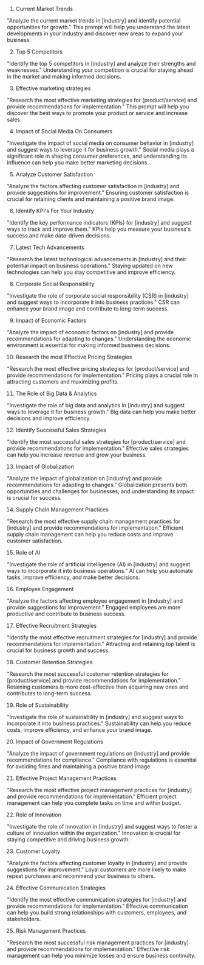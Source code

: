1. Current Market Trends

"Analyze the current market trends in [industry] and identify potential opportunities for growth." This prompt will help you understand the latest developments in your industry and discover new areas to expand your business.

2. Top 5 Competitors

"Identify the top 5 competitors in [industry] and analyze their strengths and weaknesses." Understanding your competition is crucial for staying ahead in the market and making informed decisions.

3. Effective marketing strategies

"Research the most effective marketing strategies for [product/service] and provide recommendations for implementation." This prompt will help you discover the best ways to promote your product or service and increase sales.

4. Impact of Social Media On Consumers

"Investigate the impact of social media on consumer behavior in [industry] and suggest ways to leverage it for business growth." Social media plays a significant role in shaping consumer preferences, and understanding its influence can help you make better marketing decisions.

5. Analyze Customer Satisfaction

"Analyze the factors affecting customer satisfaction in [industry] and provide suggestions for improvement." Ensuring customer satisfaction is crucial for retaining clients and maintaining a positive brand image.

6. Identify KPI's For Your Industry

"Identify the key performance indicators (KPIs) for [industry] and suggest ways to track and improve them." KPIs help you measure your business's success and make data-driven decisions.

7. Latest Tech Advancements

"Research the latest technological advancements in [industry] and their potential impact on business operations." Staying updated on new technologies can help you stay competitive and improve efficiency.

8. Corporate Social Responsibility

"Investigate the role of corporate social responsibility (CSR) in [industry] and suggest ways to incorporate it into business practices." CSR can enhance your brand image and contribute to long-term success.

9. Impact of Economic Factors

"Analyze the impact of economic factors on [industry] and provide recommendations for adapting to changes." Understanding the economic environment is essential for making informed business decisions.

10. Research the most Effective Pricing Strategies

"Research the most effective pricing strategies for [product/service] and provide recommendations for implementation." Pricing plays a crucial role in attracting customers and maximizing profits.

11. The Role of Big Data & Analytics

"Investigate the role of big data and analytics in [industry] and suggest ways to leverage it for business growth." Big data can help you make better decisions and improve efficiency.

12. Identify Successful Sales Strategies

"Identify the most successful sales strategies for [product/service] and provide recommendations for implementation." Effective sales strategies can help you increase revenue and grow your business.

13. Impact of Globalization

"Analyze the impact of globalization on [industry] and provide recommendations for adapting to changes." Globalization presents both opportunities and challenges for businesses, and understanding its impact is crucial for success.

14. Supply Chain Management Practices

"Research the most effective supply chain management practices for [industry] and provide recommendations for implementation." Efficient supply chain management can help you reduce costs and improve customer satisfaction.

15. Role of AI

"Investigate the role of artificial intelligence (AI) in [industry] and suggest ways to incorporate it into business operations." AI can help you automate tasks, improve efficiency, and make better decisions.

16. Employee Engagement

"Analyze the factors affecting employee engagement in [industry] and provide suggestions for improvement." Engaged employees are more productive and contribute to business success.

17. Effective Recruitment Strategies

"Identify the most effective recruitment strategies for [industry] and provide recommendations for implementation." Attracting and retaining top talent is crucial for business growth and success.

18. Customer Retention Strategies

"Research the most successful customer retention strategies for [product/service] and provide recommendations for implementation." Retaining customers is more cost-effective than acquiring new ones and contributes to long-term success.

19. Role of Sustainability

"Investigate the role of sustainability in [industry] and suggest ways to incorporate it into business practices." Sustainability can help you reduce costs, improve efficiency, and enhance your brand image.

20. Impact of Government Regulations

"Analyze the impact of government regulations on [industry] and provide recommendations for compliance." Compliance with regulations is essential for avoiding fines and maintaining a positive brand image.

21. Effective Project Management Practices

"Research the most effective project management practices for [industry] and provide recommendations for implementation." Efficient project management can help you complete tasks on time and within budget.

22. Role of Innovation

"Investigate the role of innovation in [industry] and suggest ways to foster a culture of innovation within the organization." Innovation is crucial for staying competitive and driving business growth.

23. Customer Loyalty

"Analyze the factors affecting customer loyalty in [industry] and provide suggestions for improvement." Loyal customers are more likely to make repeat purchases and recommend your business to others.

24. Effective Communication Strategies

"Identify the most effective communication strategies for [industry] and provide recommendations for implementation." Effective communication can help you build strong relationships with customers, employees, and stakeholders.

25. Risk Management Practices

"Research the most successful risk management practices for [industry] and provide recommendations for implementation." Effective risk management can help you minimize losses and ensure business continuity.

